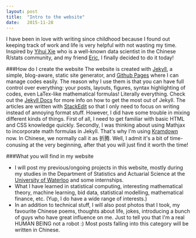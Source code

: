 ```yaml
---
layout: post
title:  "Intro to the website"
date:   2015-11-28
---
```

<span class="dropcap">I</span> have been in love with writing since childhood because I found out keeping track of work and life is very helpful with not wasting my time.  Inspired by <a href = "http://yihui.name/en">Yihui Xie</a> who is a well-known data scientist in the Chinese R/stats community, and my friend <a href = "http://linxihui.github.io/">Eric</a>, I finally decided to do it today!

###How do I create the website
The website is created with <a href="http://jekyllrb.com">Jekyll</a>, a simple, blog-aware, static site generator, and <a href="https://pages.github.com">Github Pages</a> where I can manage codes easily. The reason why I use them is that you can have full control over everything: your posts, layouts, figures, syntax highlighting of codes, even LaTex-like mathematical formulas! Literally everything. Check out the <a href="http://jekyllrb.com">Jekyll Docs</a> for more info on how to get the most out of Jekyll. The articles are written with <a href="https://stackedit.io/">StackEdit</a> so that I only need to focus on writing instead of annoying format stuff. 
However, I did have some trouble in mixing different kinds of things. First of all, I need to get familiar with basic HTML and CSS knowledge quickly. Secondly, I was thinking about using Mathjax to incorporate math formulas in Jekyll. That's why I'm using [Kramdown](http://kramdown.gettalong.org/index.html) now. In Chinese, we normally call it as 折腾. Well, I admit it's a bit of time-conusing at the very beginning, after that you will just find it worth the time! 

###What you will find in my website
- I will post my previous/ongoing projects in this website, mostly during my studies in the Department of Statistics and Actuarial Science at the <a href = "https://uwaterloo.ca/statistics-and-actuarial-science/">
University of Waterloo</a> and some internships.
- What I have learned in statistical computing, interesting mathematical theory, machine learning, bid data, statistical modelling, mathematical finance, etc.  (Yup, I do have a wide range of interests.)
- In an addition to technical stuff, I will also post photos that I took, my favourite Chinese poems, thoughts about life, jokes, introducing a bunch of guys who have great influence on me. Just to tell you that I'm a real HUMAN BEING not a robot :) Most posts falling into this category will be written in Chinese.


